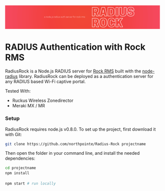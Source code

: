 ![Radius Rock](./assets/radiusrock-banner.png)

# RADIUS Authentication with Rock RMS

RadiusRock is a Node.js RADIUS server for [Rock RMS](http://rockrms.com) built with the [node-radius](https://github.com/retailnext/node-radius/) library. RadiusRock can be deployed as a authentication server for any RADIUS based Wi-Fi captive portal.  

Tested With:

- Ruckus Wireless Zonedirector
- Meraki MX / MR

### Setup

RadiusRock requires node.js v0.8.0. To set up the project, first download it with Git:

```bash
git clone https://github.com/northpointe/Radius-Rock projectname
```

Then open the folder in your command line, and install the needed dependencies:

```bash
cd projectname
npm install

npm start # run locally
```
